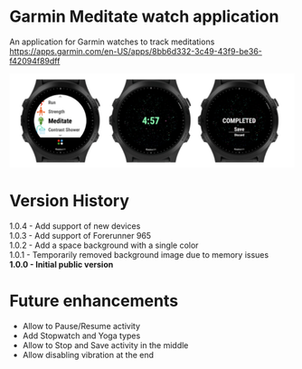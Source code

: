 # Garmin Meditate watch application

An application for Garmin watches to track meditations  
https://apps.garmin.com/en-US/apps/8bb6d332-3c49-43f9-be36-f42094f89dff

![Samples](screenshots/cover.png)

# Version History

1.0.4 - Add support of new devices  
1.0.3 - Add support of Forerunner 965  
1.0.2 - Add a space background with a single color  
1.0.1 - Temporarily removed background image due to memory issues  
**1.0.0 - Initial public version**

# Future enhancements

- Allow to Pause/Resume activity
- Add Stopwatch and Yoga types
- Allow to Stop and Save activity in the middle
- Allow disabling vibration at the end

